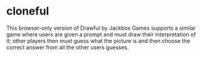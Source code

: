 # cloneful

This browser-only version of Drawful by Jackbox Games supports a similar game where users are given a prompt and must draw their interpretation of it; other players then must guess what the picture is and then choose the correct answer from all the other users guesses. 

